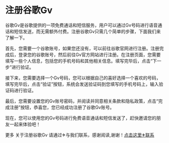 # 注册谷歌Gv

谷歌Gv是谷歌提供的一项免费通话和短信服务，用户可以通过Gv号码进行语音通话和短信发送，而无需额外付费。注册谷歌Gv只需几个简单的步骤，下面我们来了解一下。

首先，您需要一个谷歌账号，如果您还没有，可以前往谷歌官网进行注册。注册完成后，登录您的谷歌账号，然后前往Gv官方网站进行注册。在注册页面，您需要填写一些个人信息，包括您的手机号码和其他相关信息。填写完毕后，点击“下一步”进行验证。

接下来，您需要选择一个Gv号码，您可以根据自己的喜好选择一个喜欢的号码，填写完毕后，点击“验证”按钮，系统会发送验证码到您填写的手机号码上，输入验证码进行验证。

最后，您需要设置您的Gv账号密码，并阅读并同意相关条款和隐私政策，点击“完成注册”按钮，恭喜您，您已经成功注册了谷歌Gv账号。

现在，您可以使用您的Gv号码进行免费语音通话和短信发送了，赶快邀请您的朋友一起来体验吧！

更多 关于注册谷歌Gv 请通过✈与我们联系，感谢阅读,谢谢！[点击这里✈联系](https://t.me/LM999bot)